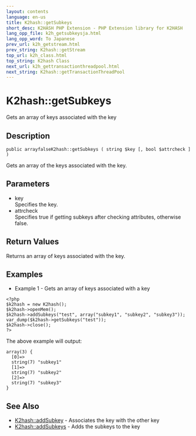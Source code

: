 ```yaml
---
layout: contents
language: en-us
title: K2hash::getSubkeys
short_desc: K2HASH PHP Extension - PHP Extension library for K2HASH
lang_opp_file: k2h_getsubkeysja.html
lang_opp_word: To Japanese
prev_url: k2h_getstream.html
prev_string: K2hash::getStream
top_url: k2h_class.html
top_string: K2hash Class
next_url: k2h_gettransactionthreadpool.html
next_string: K2hash::getTransactionThreadPool
---
```


# K2hash::getSubkeys
Gets an array of keys associated with the key

## Description

```
public arrayfalseK2hash::getSubkeys ( string $key [, bool $attrcheck ] )
```

Gets an array of the keys associated with the key. 

## Parameters
- key  
Specifies the key.
- attrcheck  
Specifies true if getting subkeys after checking attributes, otherwise false.

## Return Values
Returns an array of keys associated with the key. 

## Examples
- Example 1 - Gets an array of keys associated with a key

```
<?php
$k2hash = new K2hash();
$k2hash->openMem();
$k2hash->addSubkeys("test", array("subkey1", "subkey2", "subkey3"));
var_dump($k2hash->getSubkeys("test"));
$k2hash->close();
?>
```

The above example will output:

```
array(3) {
  [0]=>
  string(7) "subkey1"
  [1]=>
  string(7) "subkey2"
  [2]=>
  string(7) "subkey3"
}
```


## See Also
- [K2hash::addSubkey](k2h_addsubkey.html) - Associates the key with the other key
- [K2hash::addSubkeys](k2h_addsubkeys.html) - Adds the subkeys to the key
